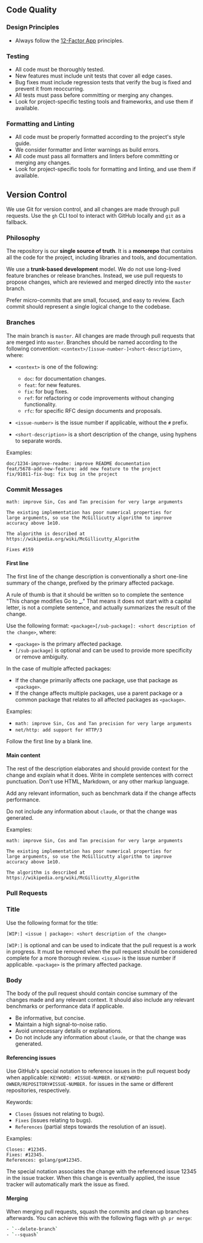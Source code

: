 ## Code Quality

### Design Principles

- Always follow the [12-Factor App](https://12factor.net/) principles.

### Testing

- All code must be thoroughly tested.
- New features must include unit tests that cover all edge cases.
- Bug fixes must include regression tests that verify the bug is fixed and prevent it from reoccurring.
- All tests must pass before committing or merging any changes.
- Look for project-specific testing tools and frameworks, and use them if available.

### Formatting and Linting

- All code must be properly formatted according to the project's style guide.
- We consider formatter and linter warnings as build errors.
- All code must pass all formatters and linters before committing or merging any changes.
- Look for project-specific tools for formatting and linting, and use them if available.

## Version Control

We use Git for version control, and all changes are made through pull requests.
Use the `gh` CLI tool to interact with GitHub locally and `git` as a fallback.

### Philosophy

The repository is our **single source of truth**. It is a **monorepo** that contains all the code for the project, including libraries and tools, and documentation.

We use a **trunk-based development** model. We do not use long-lived feature branches or release branches. Instead, we use pull requests to propose changes, which are reviewed and merged directly into the `master` branch.

Prefer micro-commits that are small, focused, and easy to review. Each commit should represent a single logical change
to the codebase.

### Branches

The main branch is `master`. All changes are made through pull requests that are merged into `master`.
Branches should be named according to the following convention:
`<context>/[issue-number-]<short-description>`, where:

- `<context>` is one of the following:

  - `doc`: for documentation changes.
  - `feat`: for new features.
  - `fix`: for bug fixes.
  - `ref`: for refactoring or code improvements without changing functionality.
  - `rfc`: for specific RFC design documents and proposals.

- `<issue-number>` is the issue number if applicable, without the `#` prefix.
- `<short-description>` is a short description of the change, using hyphens to separate words.

Examples:

```
doc/1234-improve-readme: improve README documentation
feat/5678-add-new-feature: add new feature to the project
fix/91011-fix-bug: fix bug in the project
```

### Commit Messages

```
math: improve Sin, Cos and Tan precision for very large arguments

The existing implementation has poor numerical properties for
large arguments, so use the McGillicutty algorithm to improve
accuracy above 1e10.

The algorithm is described at https://wikipedia.org/wiki/McGillicutty_Algorithm

Fixes #159
```

#### First line

The first line of the change description is conventionally a short one-line summary of the change, prefixed by the primary affected package.

A rule of thumb is that it should be written so to complete the sentence "This change modifies Go to **\_**." That means it does not start with a capital letter, is not a complete sentence, and actually summarizes the result of the change.

Use the following format: `<package>[/sub-package]: <short description of the change>`, where:

- `<package>` is the primary affected package.
- `[/sub-package]` is optional and can be used to provide more specificity or remove ambiguity.

In the case of multiple affected packages:

- If the change primarily affects one package, use that package as `<package>`.
- If the change affects multiple packages, use a parent package or a common package that relates to all affected
  packages as `<package>`.

Examples:

- `math: improve Sin, Cos and Tan precision for very large arguments`
- `net/http: add support for HTTP/3`

Follow the first line by a blank line.

#### Main content

The rest of the description elaborates and should provide context for the change and explain what it does. Write in complete sentences with correct punctuation. Don't use HTML, Markdown, or any other markup language.

Add any relevant information, such as benchmark data if the change affects performance.

Do not include any information about `claude`, or that the change was generated.

Examples:

```
math: improve Sin, Cos and Tan precision for very large arguments

The existing implementation has poor numerical properties for
large arguments, so use the McGillicutty algorithm to improve
accuracy above 1e10.

The algorithm is described at https://wikipedia.org/wiki/McGillicutty_Algorithm
```

### Pull Requests

### Title

Use the following format for the title:

```
[WIP:] <issue | package>: <short description of the change>
```

`[WIP:]` is optional and can be used to indicate that the pull request is a work in progress. It must be removed when the pull request should be considered complete for a more thorough review.
`<issue>` is the issue number if applicable.
`<package>` is the primary affected package.

### Body

The body of the pull request should contain concise summary of the changes made and any relevant context. It should also include any relevant benchmarks or performance data if applicable.

- Be informative, but concise.
- Maintain a high signal-to-noise ratio.
- Avoid unnecessary details or explanations.
- Do not include any information about `claude`, or that the change was generated.

#### Referencing issues

Use GitHub's special notation to reference issues in the pull request body when applicable:
`KEYWORD: #ISSUE-NUMBER.` or `KEYWORD: OWNER/REPOSITORY#ISSUE-NUMBER.` for issues in the same or different
repositories, respectively.

Keywords:

- `Closes` (issues not relating to bugs).
- `Fixes` (issues relating to bugs).
- `References` (partial steps towards the resolution of an issue).

Examples:

```
Closes: #12345.
Fixes: #12345.
References: golang/go#12345.
```

The special notation associates the change with the referenced issue 12345 in the issue tracker. When this change is eventually applied, the issue tracker will automatically mark the issue as fixed.

#### Merging

When merging pull requests, squash the commits and clean up branches afterwards. You can achieve this with the following
flags with `gh pr merge`:

```bash
- `--delete-branch`
- `--squash`
```

```

```
